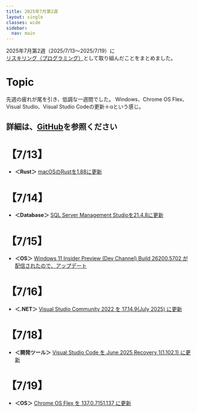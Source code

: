 ```yaml
---
title: 2025年7月第2週
layout: single
classes: wide
sidebar:
  nav: main
---
```

2025年7月第2週（2025/7/13～2025/7/19）に[リスキリング（プログラミング）](https://tatsukiyoshi.github.io/)として取り組んだことをまとめました。

# Topic
先週の疲れが尾を引き、低調な一週間でした。
Windows、Chrome OS Flex、Visual Studio、Visual Studio Codeの更新＋αという感じ。

詳細は、[GitHub](https://tatsukiyoshi.github.io/)を参照ください
---
# 【7/13】
- **＜Rust＞** [macOSのRustを1.88に更新](https://www.rust-lang.org/)

# 【7/14】
- **＜Database＞** [SQL Server Management Studioを21.4.8に更新](https://learn.microsoft.com/ja-jp/sql/ssms/ssms-21/release-notes-21?view=sql-server-ver16)

# 【7/15】
- **＜OS＞**  [Windows 11 Insider Preview (Dev Channel) Build 26200.5702 が配信されたので、アップデート](https://aka.ms/DevLatest)

# 【7/16】
- **＜.NET＞** [Visual Studio Community 2022 を 17.14.9(July 2025) に更新](https://learn.microsoft.com/en-us/visualstudio/releases/2022/release-notes)

# 【7/18】
- **＜開発ツール＞** [Visual Studio Code を June 2025 Recovery 1(1.102.1) に更新](https://code.visualstudio.com/)

# 【7/19】
- **＜OS＞** [Chrome OS Flex を 137.0.7151.137 に更新](https://chromereleases.googleblog.com/search/label/ChromeOS%20Flex)
